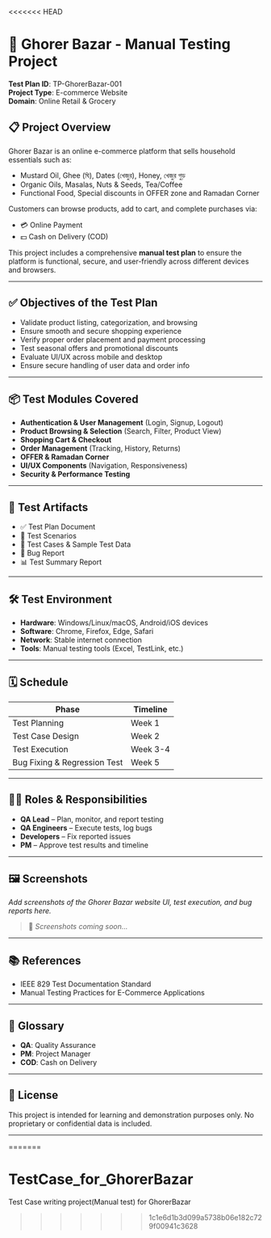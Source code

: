 <<<<<<< HEAD
# 🛒 Ghorer Bazar - Manual Testing Project

**Test Plan ID**: TP-GhorerBazar-001  
**Project Type**: E-commerce Website  
**Domain**: Online Retail & Grocery  

## 📋 Project Overview

Ghorer Bazar is an online e-commerce platform that sells household essentials such as:
- Mustard Oil, Ghee (ঘি), Dates (খেজুর), Honey, খেজুর গুড়
- Organic Oils, Masalas, Nuts & Seeds, Tea/Coffee
- Functional Food, Special discounts in OFFER zone and Ramadan Corner

Customers can browse products, add to cart, and complete purchases via:
- 💳 Online Payment  
- 💵 Cash on Delivery (COD)

This project includes a comprehensive **manual test plan** to ensure the platform is functional, secure, and user-friendly across different devices and browsers.

---

## ✅ Objectives of the Test Plan

- Validate product listing, categorization, and browsing
- Ensure smooth and secure shopping experience
- Verify proper order placement and payment processing
- Test seasonal offers and promotional discounts
- Evaluate UI/UX across mobile and desktop
- Ensure secure handling of user data and order info

---

## 📦 Test Modules Covered

- **Authentication & User Management** (Login, Signup, Logout)
- **Product Browsing & Selection** (Search, Filter, Product View)
- **Shopping Cart & Checkout**
- **Order Management** (Tracking, History, Returns)
- **OFFER & Ramadan Corner**
- **UI/UX Components** (Navigation, Responsiveness)
- **Security & Performance Testing**

---

## 🧪 Test Artifacts

- ✅ Test Plan Document  
- 🧾 Test Scenarios  
- 🧪 Test Cases & Sample Test Data  
- 🐞 Bug Report  
- 📊 Test Summary Report

---

## 🛠️ Test Environment

- **Hardware**: Windows/Linux/macOS, Android/iOS devices  
- **Software**: Chrome, Firefox, Edge, Safari  
- **Network**: Stable internet connection  
- **Tools**: Manual testing tools (Excel, TestLink, etc.)

---

## 🗓️ Schedule

| Phase                          | Timeline    |
|-------------------------------|-------------|
| Test Planning                 | Week 1      |
| Test Case Design             | Week 2      |
| Test Execution               | Week 3-4    |
| Bug Fixing & Regression Test | Week 5      |

---

## 👨‍💻 Roles & Responsibilities

- **QA Lead** – Plan, monitor, and report testing  
- **QA Engineers** – Execute tests, log bugs  
- **Developers** – Fix reported issues  
- **PM** – Approve test results and timeline

---

## 🖼️ Screenshots

*Add screenshots of the Ghorer Bazar website UI, test execution, and bug reports here.*

> 📌 _Screenshots coming soon..._

---

## 📚 References

- IEEE 829 Test Documentation Standard  
- Manual Testing Practices for E-Commerce Applications  

---

## 📌 Glossary

- **QA**: Quality Assurance  
- **PM**: Project Manager  
- **COD**: Cash on Delivery  

---

## 🔐 License

This project is intended for learning and demonstration purposes only. No proprietary or confidential data is included.

---

=======
# TestCase_for_GhorerBazar
Test Case writing project(Manual test) for GhorerBazar
>>>>>>> 1c1e6d1b3d099a5738b06e182c729f00941c3628
